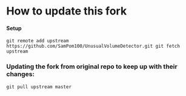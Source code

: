 # How to update this fork
#### Setup
``
git remote add upstream https://github.com/SamPom100/UnusualVolumeDetector.git
git fetch upstream
``
### Updating the fork from original repo to keep up with their changes:
`git pull upstream master`
